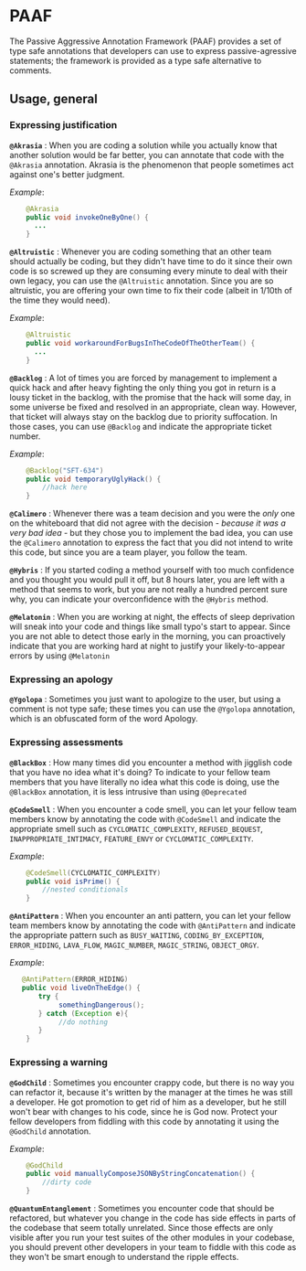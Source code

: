 # PAAF
The Passive Aggressive Annotation Framework (PAAF) provides a set of type safe annotations that developers can use to express passive-agressive statements; the framework is provided as a type safe alternative to comments.

## Usage, general

### Expressing justification

**`@Akrasia`** : When you are coding a solution while you actually know that another solution would be far better, you can annotate that code with the `@Akrasia` annotation. Akrasia is the phenomenon that people sometimes act against one's better judgment.

*Example*:

```java
    @Akrasia
    public void invokeOneByOne() {
      ...  
    }
```

**`@Altruistic`** : Whenever you are coding something that an other team should actually be coding, but they didn't have time to do it since their own code is so screwed up they are consuming every minute to deal with their own legacy, you can use the `@Altruistic` annotation. Since you are so altruistic, you are offering your own time to fix their code (albeit in 1/10th of the time they would need).

*Example*:

```java
    @Altruistic
    public void workaroundForBugsInTheCodeOfTheOtherTeam() {
      ...  
    }
```
**`@Backlog`** : A lot of times you are forced by management to implement a quick hack and after heavy fighting the only thing you got in return is a lousy ticket in the backlog, with the promise that the hack will some day, in some universe be fixed and resolved in an appropriate, clean way. However, that ticket will always stay on the backlog due to priority suffocation. In those cases, you can use `@Backlog` and indicate the appropriate ticket number.

*Example*:

```java
    @Backlog("SFT-634")
    public void temporaryUglyHack() {
        //hack here
    }
```

**`@Calimero`** : Whenever there was a team decision and you were the *only* one on the whiteboard that did not agree with the decision *- because it was a very bad idea -* but they chose you to implement the bad idea, you can use the `@Calimero` annotation to express the fact that you did not intend to write this code, but since you are a team player, you follow the team.

**`@Hybris`** : If you started coding a method yourself with too much confidence and you thought you would pull it off, but 8 hours later, you are left with a method that seems to work, but you are not really a hundred percent sure why, you can indicate your overconfidence with the `@Hybris` method.

**`@Melatonin`** : When you are working at night, the effects of sleep deprivation will sneak into your code and things like small typo's start to appear. Since you are not able to detect those early in the morning, you can proactively indicate that you are working hard at night to justify your likely-to-appear errors by using `@Melatonin`

### Expressing an apology

**`@Ygolopa`** : Sometimes you just want to apologize to the user, but using a comment is not type safe; these times you can use the `@Ygolopa` annotation, which is an obfuscated form of the word Apology.

### Expressing assessments

**`@BlackBox`** : How many times did you encounter a method with jigglish code that you have no idea what it's doing? To indicate to your fellow team members that you have literally no idea what this code is doing, use the `@BlackBox` annotation, it is less intrusive than using `@Deprecated`

**`@CodeSmell`** : When you encounter a code smell, you can let your fellow team members know by annotating the code with `@CodeSmell` and indicate the appropriate smell such as `CYCLOMATIC_COMPLEXITY`, `REFUSED_BEQUEST`, `INAPPROPRIATE_INTIMACY`, `FEATURE_ENVY` or `CYCLOMATIC_COMPLEXITY`.

*Example*:

```java
    @CodeSmell(CYCLOMATIC_COMPLEXITY)
    public void isPrime() {
        //nested conditionals
    }
```

**`@AntiPattern`** : When you encounter an anti pattern, you can let your fellow team members know by annotating the code with `@AntiPattern` and indicate the appropriate pattern such as `BUSY_WAITING`, `CODING_BY_EXCEPTION`, `ERROR_HIDING`, `LAVA_FLOW`, `MAGIC_NUMBER`, `MAGIC_STRING`, `OBJECT_ORGY`.

*Example*:

```java
   @AntiPattern(ERROR_HIDING)
   public void liveOnTheEdge() {
       try {
            somethingDangerous();
       } catch (Exception e){
            //do nothing
       }
    }
```

### Expressing a warning

**`@GodChild`** : Sometimes you encounter crappy code, but there is no way you can refactor it, because it's written by the manager at the times he was still a developer. He got promotion to get rid of him as a developer, but he still won't bear with changes to his code, since he is God now. Protect your fellow developers from fiddling with this code by annotating it using the `@GodChild` annotation.

*Example*:

```java
    @GodChild
    public void manuallyComposeJSONByStringConcatenation() {
        //dirty code
    }
```

**`@QuantumEntanglement`** : Sometimes you encounter code that should be refactored, but whatever you change in the code has side effects in parts of the codebase that seem totally unrelated. Since those effects are only visible after you run your test suites of the other modules in your codebase, you should prevent other developers in your team to fiddle with this code as they won't be smart enough to understand the ripple effects.

